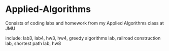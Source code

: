 # Applied-Algorithms
Consists of coding labs and homework from my Applied Algorithms class at JMU

include: lab3, lab4, hw3, hw4, greedy algorithms lab, railroad construction lab, shortest path lab, hw8

